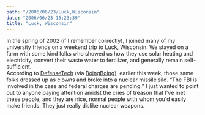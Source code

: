```yaml
---
path: "/2006/06/23/Luck,Wisconsin" 
date: "2006/06/23 15:23:39" 
title: "Luck, Wisconsin" 
---
```

In the spring of 2002 (if I remember correctly), I joined many of my university friends on a weekend trip to Luck, Wisconsin. We stayed on a farm with some kind folks who showed us how they use solar heating and electricity, convert their waste water to fertilizer, and generally remain self-sufficient.<br>According to <a href="http://www.defensetech.org/archives/002531.html">DefenseTech</a> (via <a href="http://www.boingboing.net/2006/06/23/clowns_sabotage_minu.html">BoingBoing</a>), earlier this week, those same folks dressed up as clowns and broke into a nuclear missile silo. <q>The FBI is involved in the case and federal charges are pending.</q> I just wanted to point out to anyone paying attention amidst the cries of treason that I've met these people, and they are nice, normal people with whom you'd easily make friends. They just really dislike nuclear weapons.